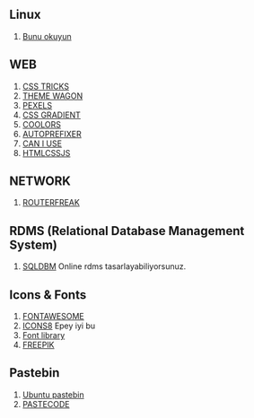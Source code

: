 ## Linux

1. [Bunu okuyun](http://www.belgeler.org/lis/archive-tlkg-lis.html)


## WEB
1. [CSS TRICKS](https://css-tricks.com/)
2. [THEME WAGON](https://themewagon.com/theme_tag/free/)
3. [PEXELS](https://www.pexels.com/)
4. [CSS GRADIENT](https://cssgradient.io/)
5. [COOLORS](https://coolors.co/)
6. [AUTOPREFIXER](https://autoprefixer.github.io/)
7. [CAN I USE](https://caniuse.com/)
9. [HTMLCSSJS](https://html-css-js.com/)

## NETWORK

1. [ROUTERFREAK](http://www.routerfreak.com/best-books-network-engineers/)






## RDMS (Relational Database Management System)

1. [SQLDBM](https://sqldbm.com/Home/) Online rdms tasarlayabiliyorsunuz.


## Icons & Fonts

1. [FONTAWESOME](https://fontawesome.com/)
2. [ICONS8](https://icons8.com/) Epey iyi bu
3. [Font library](https://fontlibrary.org/)
4. [FREEPIK](https://www.freepik.com/popular-icons)

## Pastebin

1. [Ubuntu pastebin](https://paste.ubuntu.com/)
2. [PASTECODE](https://pastecode.xyz/)
